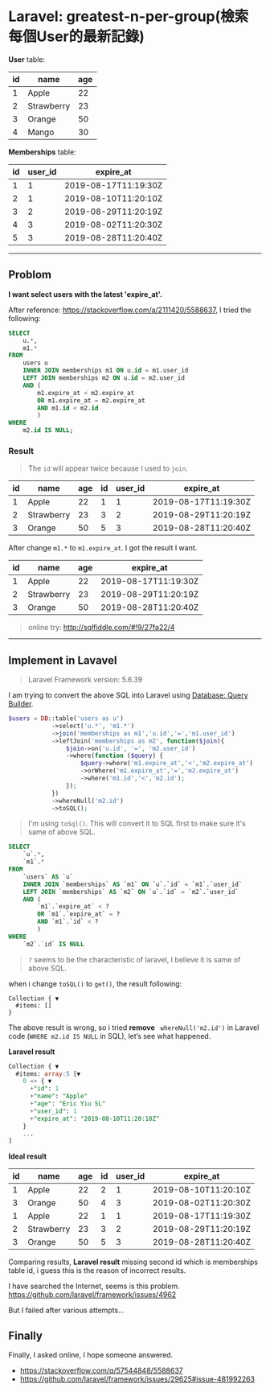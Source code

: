 # Laravel: greatest-n-per-group(檢索每個User的最新記錄)

**User** table:

| id |       name | age |
|----|------------|-----|
|  1 |      Apple |  22 |
|  2 | Strawberry |  23 |
|  3 |     Orange |  50 |
|  4 |      Mango |  30 |

**Memberships** table:

| id | user_id |            expire_at |
|----|---------|----------------------|
|  1 |       1 | 2019-08-17T11:19:30Z |
|  2 |       1 | 2019-08-10T11:20:10Z |
|  3 |       2 | 2019-08-29T11:20:19Z |
|  4 |       3 | 2019-08-02T11:20:30Z |
|  5 |       3 | 2019-08-28T11:20:40Z |


-------
## Problom
**I want select users with the latest 'expire_at'.**

After reference: https://stackoverflow.com/a/2111420/5588637,
I tried the following: 

```sql
SELECT
	u.*,
	m1.* 
FROM
	users u
	INNER JOIN memberships m1 ON u.id = m1.user_id
	LEFT JOIN memberships m2 ON u.id = m2.user_id 
	AND ( 
		m1.expire_at < m2.expire_at 
		OR m1.expire_at = m2.expire_at 
		AND m1.id < m2.id 
		) 
WHERE
	m2.id IS NULL;
```

### Result

> The `id` will appear twice because I used to `join`.

| id |       name | age | id | user_id |            expire_at |
|----|------------|-----|----|---------|----------------------|
|  1 |      Apple |  22 |  1 |       1 | 2019-08-17T11:19:30Z |
|  2 | Strawberry |  23 |  3 |       2 | 2019-08-29T11:20:19Z |
|  3 |     Orange |  50 |  5 |       3 | 2019-08-28T11:20:40Z |


After change  `m1.*` to `m1.expire_at`. I got the result I want.


| id |       name | age |            expire_at |
|----|------------|-----|----------------------|
|  1 |      Apple |  22 |  2019-08-17T11:19:30Z|
|  2 | Strawberry |  23 | 2019-08-29T11:20:19Z |
|  3 |     Orange |  50 | 2019-08-28T11:20:40Z |

> online try: http://sqlfiddle.com/#!9/27fa22/4


-------

## Implement in Lavavel

> Laravel Framework version: 5.6.39

I am trying to convert the above SQL into Laravel using [Database: Query Builder](https://laravel.com/docs/5.8/queries).

```php
$users = DB::table('users as u')
            ->select('u.*', 'm1.*')
            ->join('memberships as m1','u.id','=','m1.user_id')
            ->leftJoin('memberships as m2', function($join){
                $join->on('u.id', '=', 'm2.user_id')
                ->where(function ($query) {
                    $query->where('m1.expire_at','<','m2.expire_at')
                    ->orWhere('m1.expire_at','=','m2.expire_at')
                    ->where('m1.id','<','m2.id');
                });
            })
            ->whereNull('m2.id')
            ->toSQL();
```
> I'm using `toSql()`. This will convert it to SQL first  to make sure it's same of above SQL.

```sql
SELECT
	`u`.*,
	`m1`.* 
FROM
	`users` AS `u`
	INNER JOIN `memberships` AS `m1` ON `u`.`id` = `m1`.`user_id`
	LEFT JOIN `memberships` AS `m2` ON `u`.`id` = `m2`.`user_id` 
	AND (
		`m1`.`expire_at` < ? 
		OR `m1`.`expire_at` = ? 
		AND `m1`.`id` < ?
		) 
WHERE
	`m2`.`id` IS NULL
```

> `?` seems to be the characteristic of laravel, I believe it is same of above SQL.

when i change `toSQL()` to `get()`, the result following: 

```shell
Collection { ▼
  #items: []
}
```

The above result is wrong, so i tried **remove** 
` whereNull('m2.id')` in Laravel code  (`WHERE m2.id IS NULL` in SQL), let’s see what happened.

**Laravel result**
```sql
Collection { ▼
  #items: array:5 [▼
    0 => { ▼
      +"id": 1
      +"name": "Apple"
      +"age": "Eric Yiu SL"
      +"user_id": 1
      +"expire_at": "2019-08-10T11:20:10Z"
    }
    ...
]
```

**Ideal result**

| id |       name | age | id | user_id |            expire_at |
|----|------------|-----|----|---------|----------------------|
|  1 |      Apple |  22 |  2 |       1 | 2019-08-10T11:20:10Z |
|  3 |     Orange |  50 |  4 |       3 | 2019-08-02T11:20:30Z |
|  1 |      Apple |  22 |  1 |       1 | 2019-08-17T11:19:30Z |
|  2 | Strawberry |  23 |  3 |       2 | 2019-08-29T11:20:19Z |
|  3 |     Orange |  50 |  5 |       3 | 2019-08-28T11:20:40Z |


Comparing results, **Laravel result** missing second id which is memberships table id, i guess this is the reason of incorrect results.

I have searched the Internet, seems is this problem.
https://github.com/laravel/framework/issues/4962

But I failed after various attempts...

## Finally
Finally, I asked online, I hope someone answered.
- https://stackoverflow.com/q/57544848/5588637
- https://github.com/laravel/framework/issues/29625#issue-481992263